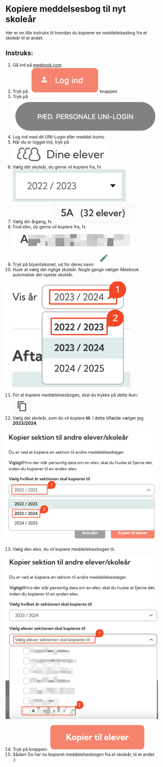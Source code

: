 # Kopiere meddelsesbog til nyt skoleår

Her er en lille instruks til hvordan du kopierer en meddelelsesbog fra et skoleår til et andet.&#x20;

## Instruks:

1. Gå ind på [meebook.com](https://meebook.com/)
2. Tryk på <img src="../.gitbook/assets/image (4) (1) (1).png" alt="" data-size="line">knappen
3. Tryk på <img src="../.gitbook/assets/image (1) (1) (1) (1).png" alt="" data-size="line">
4. Log ind med dit UNI-Login eller meddel-konto
5. Når du er logget ind, tryk på <img src="../.gitbook/assets/image (2) (1) (1) (1).png" alt="" data-size="line">
6. Vælg det skoleår, du gerne vil kopiere fra, fx <img src="../.gitbook/assets/image (3) (1) (1) (1).png" alt="" data-size="line">
7. Vælg din årgang, fx <img src="../.gitbook/assets/image (4) (1) (1) (1).png" alt="" data-size="line">
8. Find elev, du gerne vil kopiere fra, fx <img src="../.gitbook/assets/image (5) (1) (1).png" alt="" data-size="line">
9. Tryk på blyantsikonet, ud for deres navn: <img src="../.gitbook/assets/image (6) (1) (1).png" alt="" data-size="line">
10. Husk at vælg det rigtige skoleår. Nogle gange vælger Meebook automatisk det nyeste skoleår.

<img src="../.gitbook/assets/image (7) (1).png" alt="" data-size="original">

11. For at kopiere meddelelsesbogen, skal du trykke på dette ikon: <img src="../.gitbook/assets/image (8).png" alt="" data-size="line">
12. Vælg det skoleår, som du vil kopiere **til**. I dette tilfælde vælger jeg **2023/2024**.

![](<../.gitbook/assets/image (9).png>)

13. Vælg den elev, du vil kopiere meddelelsesbogen til.

![](<../.gitbook/assets/image (10).png>)

14. Tryk på knappen: <img src="../.gitbook/assets/image (11).png" alt="" data-size="line">
15. Sådan! Du har nu kopieret meddelelsesbogen fra et skoleår, til et andet :)

